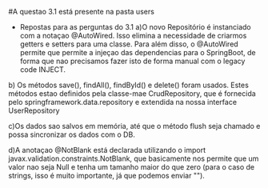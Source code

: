 #A questao 3.1 está presente na pasta users
- Repostas para as perguntas do 3.1
a)O novo Repositório é instanciado com a notaçao @AutoWired. Isso elimina a necessidade de criarmos getters e setters para uma classe. Para além disso, o @AutoWired permite que permite a injeçao das dependencias para o SpringBoot, de forma que nao precisamos fazer isto de forma manual com o legacy code INJECT.

b) Os métodos save(), findAll(), findById() e delete() foram usados. Estes métodos estao definidos pela classe-mae CrudRepository, que é fornecida pelo springframework.data.repository e extendida na nossa interface UserRepository

c)Os dados sao salvos em memória, até que o método flush seja chamado e possa sincronizar os dados com o DB.

d)A anotaçao @NotBlank está declarada utilizando o import javax.validation.constraints.NotBlank, que basicamente nos permite que um valor nao seja Null e tenha um tamanho maior do que zero (para o caso de strings, isso é muito importante, já que podemos enviar "").
